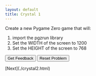 ```yaml
---
layout: default
title: Crystal 1
---
```


Create a new Pygame Zero game that will:
1. import the pgzrun library
2. Set the WIDTH of the screen to 1200
3. Set the HEIGHT of the screen to 768

<div id="New Pygame-sortableTrash" class="sortable-code"></div> 
<div id="New Pygame-sortable" class="sortable-code"></div> 
<div style="clear:both;"></div> 
<p> 
    <input id="New Pygame-feedbackLink" value="Get Feedback" type="button" /> 
    <input id="New Pygame-newInstanceLink" value="Reset Problem" type="button" /> 
</p> 
<script type="text/javascript"> 
(function(){
  var initial = "import pgzrun\n" +
    "WIDTH = 1200\n" +
    "HEIGHT = 768\n" +
    "set width = 1200 #distractor\n" +
    "set height = 768 #distractor";
  var parsonsPuzzle = new ParsonsWidget({
    "sortableId": "New Pygame-sortable",
    "max_wrong_lines": 10,
    "grader": ParsonsWidget._graders.LineBasedGrader,
    "exec_limit": 2500,
    "can_indent": true,
    "x_indent": 50,
    "lang": "en",
    "show_feedback": true,
    "trashId": "New Pygame-sortableTrash"
  });
  parsonsPuzzle.init(initial);
  parsonsPuzzle.shuffleLines();
  $("#New Pygame-newInstanceLink").click(function(event){ 
      event.preventDefault(); 
      parsonsPuzzle.shuffleLines(); 
  }); 
  $("#New Pygame-feedbackLink").click(function(event){ 
      event.preventDefault(); 
      parsonsPuzzle.getFeedback(); 
  }); 
})(); 
</script>
[Next](./crystal2.html)
